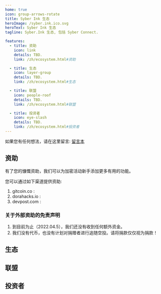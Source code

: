 ```yaml
---
home: true
icon: group-arrows-rotate
title: Syber Ink 生态
heroImage: /syber.ink.ico.svg
heroText: Syber Ink 生态
tagline: Syber.Ink 生态, 包括 Syber Connect.  

features: 
  - title: 资助
    icon: link
    details: TBD. 
    link: /zh/ecosystem.html#资助

  - title: 生态
    icon: layer-group
    details: TBD.
    link: /zh/ecosystem.html#生态

  - title: 联盟
    icon: people-roof
    details: TBD.
    link: /zh/ecosystem.html#联盟

  - title: 投资者
    icon: eye-slash
    details: TBD. 
    link: /zh/ecosystem.html#投资者
--- 
```


如果您有任何想法，请在这里留言: [留言本](https://github.com/syberink/SyberInkWeb/discussions/1) 

## 资助
有了您的慷慨资助，我们可以为加密活动新手添加更多有用的功能。

您可以通过如下渠道提供资助:
1. gitcoin.co : 
2. dorahacks.io :
3. devpost.com : 

### 关于外部资助的免责声明
1. 到目前为止（2022.04.5），我们还没有收到任何额外资金。  
2. 我们没有代币，也没有计划对捐赠者进行追随空投。请将捐款仅仅视为捐款！  




## 生态

## 联盟

## 投资者
  
